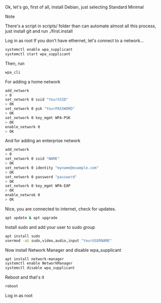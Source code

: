 Ok, let's go, first of all, install Debian, just selecting Standard Minimal

> [!NOTE]
> There's a script in scripts/ folder than can automate almost all this process, 
> just install git and run ./first.install

Log in as root
If you don't have ethernet, let's connect to a network...
```sh
systemctl enable wpa_supplicant
systemctl start wpa_supplicant
```

Then, run
```sh
wpa_cli
```

For adding a home network
```sh
add_network
> 0
set_network 0 ssid "YourSSID"
> OK
set_network 0 psk "YourPASSWORD"
> OK
set_network 0 key_mgmt WPA-PSK
> OK
enable_network 0
> OK
```

And for adding an enterprise network
```sh
add_network
> 0
set_network 0 ssid "NAME"
> OK
set_network 0 identity "myname@example.com"
> OK
set_network 0 password "password"
> OK
set_network 0 key_mgmt WPA-EAP
> OK
enable_netwrok 0
> OK
```

Nice, you are connected to internet, check for updates.
```sh
apt update & apt upgrade
```

Install sudo and add your user to sudo group
```sh
apt install sudo
usermod -aG sudo,video,audio,input "YourUSERNAME"
```

Now install Network Manager and disable wpa_supplicant
```sh
apt install network-manager
systemctl enable NetworkManager
systemctl disable wpa_supplicant
```

Reboot and that's it
```sh
reboot
```

Log in as root
